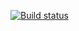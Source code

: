 [![Build status](https://ci.appveyor.com/api/projects/status/nxiaaw6tx8bvhfkn?svg=true)](https://ci.appveyor.com/project/Slava-82/dz1-3)
